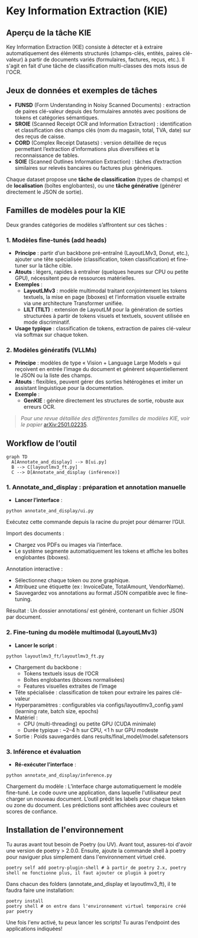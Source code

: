 # Key Information Extraction (KIE)

## Aperçu de la tâche KIE
Key Information Extraction (KIE) consiste à détecter et à extraire automatiquement des éléments structurés (champs-clés, entités, paires clé-valeur) à partir de documents variés (formulaires, factures, reçus, etc.). Il s'agit en fait d'une tâche de classification multi-classes des mots issus de l'OCR. 

## Jeux de données et exemples de tâches
- **FUNSD** (Form Understanding in Noisy Scanned Documents) : extraction de paires clé-valeur depuis des formulaires annotés avec positions de tokens et catégories sémantiques.
- **SROIE** (Scanned Receipt OCR and Information Extraction) : identification et classification des champs clés (nom du magasin, total, TVA, date) sur des reçus de caisse.
- **CORD** (Complex Receipt Datasets) : version détaillée de reçus permettant l’extraction d’informations plus diversifiées et la reconnaissance de tables.
- **SOIE** (Scanned Outlines Information Extraction) : tâches d’extraction similaires sur relevés bancaires ou factures plus génériques.

Chaque dataset propose une **tâche de classification** (types de champs) et de **localisation** (boîtes englobantes), ou une **tâche générative** (générer directement le JSON de sortie).

## Familles de modèles pour la KIE
Deux grandes catégories de modèles s’affrontent sur ces tâches :

### 1. Modèles fine-tunés (add heads)
- **Principe** : partir d’un backbone pré-entraîné (LayoutLMv3, Donut, etc.), ajouter une tête spécialisée (classification, token classification) et fine-tuner sur la tâche cible.
- **Atouts** : légers, rapides à entraîner (quelques heures sur CPU ou petite GPU), nécessitent peu de ressources matérielles.
- **Exemples** :
  - **LayoutLMv3** : modèle multimodal traitant conjointement les tokens textuels, la mise en page (bboxes) et l’information visuelle extraite via une architecture Transformer unifiée.
  - **LILT (TILT)** : extension de LayoutLM pour la génération de sorties structurées à partir de tokens visuels et textuels, souvent utilisée en mode discriminatif.
- **Usage typique** : classification de tokens, extraction de paires clé-valeur via softmax sur chaque token.

### 2. Modèles génératifs (VLLMs)
- **Principe** : modèles de type « Vision + Language Large Models » qui reçoivent en entrée l’image du document et génèrent séquentiellement le JSON ou la liste des champs.
- **Atouts** : flexibles, peuvent gérer des sorties hétérogènes et imiter un assistant linguistique pour la documentation.
- **Exemple** :
  - **GenKIE** : génère directement les structures de sortie, robuste aux erreurs OCR.

> *Pour une revue détaillée des différentes familles de modèles KIE, voir le papier* [arXiv:2501.02235](https://arxiv.org/pdf/2501.02235).

## Workflow de l’outil
```mermaid
graph TD
  A[Annotate_and_display] --> B[ui.py]
  B --> C[layoutlmv3_ft.py]
  C --> D[Annotate_and_display (inférence)]
```

### 1. Annotate_and_display : préparation et annotation manuelle

- **Lancer l’interface** :
```shell
python annotate_and_display/ui.py
```

Exécutez cette commande depuis la racine du projet pour démarrer l’GUI.

Import des documents :

- Chargez vos PDFs ou images via l’interface.
- Le système segmente automatiquement les tokens et affiche les boîtes englobantes (bboxes).

Annotation interactive :

- Sélectionnez chaque token ou zone graphique.
- Attribuez une étiquette (ex : InvoiceDate, TotalAmount, VendorName).
- Sauvegardez vos annotations au format JSON compatible avec le fine-tuning.

Résultat : Un dossier annotations/ est généré, contenant un fichier JSON par document.

### 2. Fine-tuning du modèle multimodal (LayoutLMv3)
- **Lancer le script** :
```shell
python layoutlmv3_ft/layoutlmv3_ft.py
```
- Chargement du backbone :
    - Tokens textuels issus de l’OCR
    - Boîtes englobantes (bboxes normalisées)
    - Features visuelles extraites de l’image
- Tête spécialisée : classification de token pour extraire les paires clé-valeur
- Hyperparamètres : configurables via configs/layoutlmv3_config.yaml (learning rate, batch size, epochs)
- Matériel :
    - CPU (multi-threading) ou petite GPU (CUDA minimale)
    - Durée typique : ~2–4 h sur CPU, <1 h sur GPU modeste
- Sortie : Poids sauvegardés dans results/final_model/model.safetensors

### 3. Inférence et évaluation
- **Ré-exécuter l’interface** :
```shell
python annotate_and_display/inference.py
```
Chargement du modèle : L’interface charge automatiquement le modèle fine-tuné.
Le code ouvre une application, dans laquelle l'utilisateur peut charger un nouveau document. L’outil prédit les labels pour chaque token ou zone du document. Les prédictions sont affichées avec couleurs et scores de confiance.

## Installation de l'environnement
Tu auras avant tout besoin de Poetry (ou UV). Avant tout, assures-toi d'avoir une version de poetry > 2.0.0. Ensuite, ajoute la commande shell à poetry pour naviguer plus simplement dans l'environnement virtuel créé. 
```shell
poetry self add poetry-plugin-shell # à partir de poetry 2.x, poetry shell ne fonctionne plus, il faut ajouter ce plugin à poetry
```
Dans chacun des folders (annotate_and_display et layoutlmv3_ft), il te faudra faire une installation:
```shell
poetry install
poetry shell # on entre dans l'environnement virtuel temporaire créé par poetry
```
Une fois l'env activé, tu peux lancer les scripts! Tu auras l'endpoint des applications indiquées!